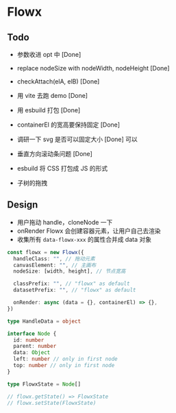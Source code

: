 # Flowx

## Todo

- 参数收进 opt 中 [Done]
- replace nodeSize with nodeWidth, nodeHeight [Done]
- checkAttach(elA, elB) [Done]
- 用 vite 去跑 demo [Done]
- 用 esbuild 打包 [Done]
- containerEl 的宽高要保持固定 [Done]
- 调研一下 svg 是否可以固定大小 [Done] 可以
- 垂直方向滚动条问题 [Done]

- esbuild 将 CSS 打包成 JS 的形式
- 子树的拖拽

## Design

- 用户拖动 handle，cloneNode 一下
- onRender Flowx 会创建容器元素，让用户自己去渲染
- 收集所有 `data-flowx-xxx` 的属性合并成 data 对象

```typescript
const flowx = new Flowx({
  handleClass: "", // 拖动元素
  canvasElement: "", // 主画布
  nodeSize: [width, height], // 节点宽高

  classPrefix: "", // "flowx" as default
  datasetPrefix: "", // "flowx" as default

  onRender: async (data = {}, containerEl) => {},
})

type HandleData = object

interface Node {
  id: number
  parent: number
  data: Object
  left: number // only in first node
  top: number // only in first node
}

type FlowxState = Node[]

// flowx.getState() => FlowxState
// flowx.setState(FlowxState)
```
